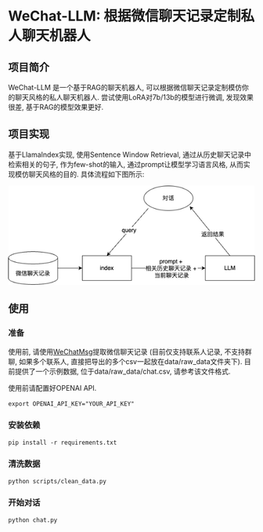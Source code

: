 # WeChat-LLM: 根据微信聊天记录定制私人聊天机器人

## 项目简介
WeChat-LLM 是一个基于RAG的聊天机器人, 可以根据微信聊天记录定制模仿你的聊天风格的私人聊天机器人. 尝试使用LoRA对7b/13b的模型进行微调, 发现效果很差, 基于RAG的模型效果更好.


## 项目实现
基于LlamaIndex实现, 使用Sentence Window Retrieval, 通过从历史聊天记录中检索相关的句子, 作为few-shot的输入, 通过prompt让模型学习语言风格, 从而实现模仿聊天风格的目的. 具体流程如下图所示: 

![](img/diagram.png)

## 使用

### 准备

使用前, 请使用[WeChatMsg](https://github.com/LC044/WeChatMsg)提取微信聊天记录 (目前仅支持联系人记录, 不支持群聊, 如果多个联系人, 直接把导出的多个csv一起放在data/raw_data文件夹下). 目前提供了一个示例数据, 位于data/raw_data/chat.csv, 请参考该文件格式.

使用前请配置好OPENAI API.

```
export OPENAI_API_KEY="YOUR_API_KEY"
```

### 安装依赖

```
pip install -r requirements.txt
```

### 清洗数据

```
python scripts/clean_data.py
```

### 开始对话
```
python chat.py
```
